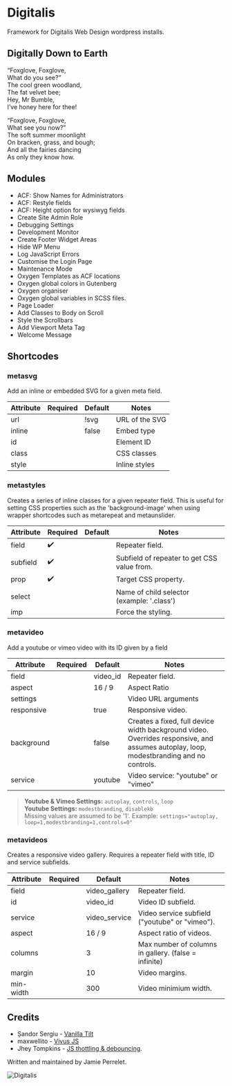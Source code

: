 # Digitalis

Framework for Digitalis Web Design wordpress installs.

## Digitally Down to Earth

“Foxglove, Foxglove,  
What do you see?”  
The cool green woodland,  
The fat velvet bee;  
Hey, Mr Bumble,  
I’ve honey here for thee!  

“Foxglove, Foxglove,  
What see you now?”  
The soft summer moonlight  
On bracken, grass, and bough;  
And all the fairies dancing  
As only they know how.  

## Modules

- ACF: Show Names for Administrators
- ACF: Restyle fields
- ACF: Height option for wysiwyg fields
- Create Site Admin Role
- Debugging Settings
- Development Monitor
- Create Footer Widget Areas
- Hide WP Menu
- Log JavaScript Errors
- Customise the Login Page
- Maintenance Mode
- Oxygen Templates as ACF locations
- Oxygen global colors in Gutenberg
- Oxygen organiser
- Oxygen global variables in SCSS files.
- Page Loader
- Add Classes to Body on Scroll
- Style the Scrollbars
- Add Viewport Meta Tag
- Welcome Message

## Shortcodes

### **metasvg**

Add an inline or embedded SVG for a given meta field.

| Attribute | Required | Default | Notes |
| - | - | - | - |
| url |  | !svg | URL of the SVG |
| inline |  | false | Embed type |
| id |  |  | Element ID |
| class |  |  | CSS classes |
| style |  |  | Inline styles |

### **metastyles**

Creates a series of inline classes for a given repeater field. This is useful for setting CSS properties such as the 'background-image' when using wrapper shortcodes such as metarepeat and metaunslider.

| Attribute | Required | Default | Notes |
| - | - | - | - |
| field | ✔️ |  | Repeater field. |
| subfield | ✔️ |  | Subfield of repeater to get CSS value from. |
| prop | ✔️ |  | Target CSS property. |
| select | |  | Name of child selector (example: '.class') |
| imp | |  | Force the styling. |

### **metavideo**

Add a youtube or vimeo video with its ID given by a field

| Attribute | Required | Default | Notes |
| - | - | - | - |
| field |  | video_id | Repeater field. |
| aspect |  | 16 / 9 | Aspect Ratio |
| settings |  |  | Video URL arguments |
| responsive |  | true | Responsive video. |
| background |  | false | Creates a fixed, full device width background video. Overrides responsive, and assumes autoplay, loop, modestbranding and no controls. |
| service |  | youtube | Video service: "youtube" or "vimeo" |

>**Youtube & Vimeo Settings:** `autoplay`, `controls`, `loop` <br>
>**Youtube Settings:** `modestbranding`, `disablekb`<br>
> Missing values are assumed to be '1'. Example:
`settings="autoplay, loop=1,modestbranding=1,controls=0"`

### **metavideos**

Creates a responsive video gallery. Requires a repeater field with title, ID and service subfields.

| Attribute | Required | Default | Notes |
| - | - | - | - |
| field |  | video_gallery | Repeater field. |
| id |  | video_id | Video ID subfield. |
| service |  | video_service | Video service subfield ("youtube" or "vimeo"). |
| aspect |  | 16 / 9 | Aspect ratio of videos. |
| columns |  | 3 | Max number of columns in gallery. (false = infinite) |
| margin |  | 10 | Video margins. |
| min-width |  | 300 | Video minimium width. |

## Credits

- Șandor Sergiu - [Vanilla Tilt](https://micku7zu.github.io/vanilla-tilt.js/)
- maxwellito - [Vivus JS](https://maxwellito.github.io/vivus/)
- Jhey Tompkins - [JS thottling & debouncing](https://codeburst.io/throttling-and-debouncing-in-javascript-b01cad5c8edf).

Written and maintained by Jamie Perrelet. 

![Digitalis](https://digitalisweb.ca/wp-content/plugins/digitalisweb/assets/png/logo/digitalis.222.250.png)

